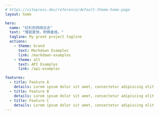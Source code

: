 ```yaml
---
# https://vitepress.dev/reference/default-theme-home-page
layout: home

hero:
  name: "红杉的网络日志"
  text: "慢就是快，积微者成。"
  tagline: My great project tagline
  actions:
    - theme: brand
      text: Markdown Examples
      link: /markdown-examples
    - theme: alt
      text: API Examples
      link: /api-examples

features:
  - title: Feature A
    details: Lorem ipsum dolor sit amet, consectetur adipiscing elit
  - title: Feature B
    details: Lorem ipsum dolor sit amet, consectetur adipiscing elit
  - title: Feature C
    details: Lorem ipsum dolor sit amet, consectetur adipiscing elit
---
```


